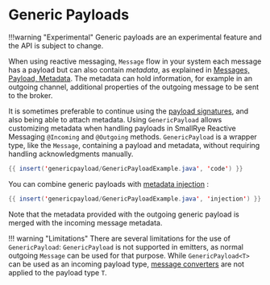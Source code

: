 # Generic Payloads

!!!warning "Experimental"
    Generic payloads are an experimental feature and the API is subject to change.

When using reactive messaging, `Message` flow in your system
each message has a payload but can also contain _metadata_, as explained in [Messages, Payload, Metadata](concepts.md#messages-payload-metadata).
The metadata can hold information, for example in an outgoing channel, additional properties of the outgoing message to be sent to the broker.

It is sometimes preferable to continue using the [payload signatures](model.md#messages-vs-payloads),
and also being able to attach metadata.
Using `GenericPayload` allows customizing metadata when handling payloads in SmallRye Reactive Messaging `@Incoming` and `@Outgoing` methods.
`GenericPayload` is a wrapper type, like the `Message`, containing a payload and metadata,
without requiring handling acknowledgments manually.

``` java
{{ insert('genericpayload/GenericPayloadExample.java', 'code') }}
```

You can combine generic payloads with [metadata injection](incoming-metadata-injection.md) :


``` java
{{ insert('genericpayload/GenericPayloadExample.java', 'injection') }}
```

Note that the metadata provided with the outgoing generic payload is merged with the incoming message metadata.

!!! warning "Limitations"
    There are several limitations for the use of `GenericPayload`:
    `GenericPayload` is not supported in emitters, as normal outgoing `Message` can be used for that purpose.
    While `GenericPayload<T>` can be used as an incoming payload type,
    [message converters](converters.md) are not applied to the payload type `T`.

